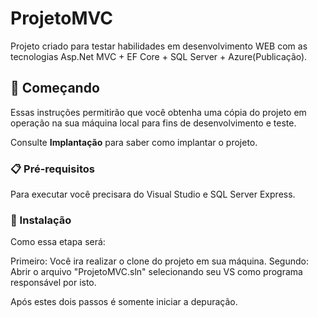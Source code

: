 # ProjetoMVC

Projeto criado para testar habilidades em desenvolvimento WEB com as tecnologias Asp.Net MVC + EF Core + SQL Server + Azure(Publicação).

## 🚀 Começando

Essas instruções permitirão que você obtenha uma cópia do projeto em operação na sua máquina local para fins de desenvolvimento e teste.

Consulte **Implantação** para saber como implantar o projeto.

### 📋 Pré-requisitos

Para executar você precisara do Visual Studio e SQL Server Express.  

### 🔧 Instalação

Como essa etapa será:

Primeiro: Você ira realizar o clone do projeto em sua máquina.
Segundo: Abrir o arquivo "ProjetoMVC.sln" selecionando seu VS como programa responsável por isto.

Após estes dois passos é somente iniciar a depuração.
